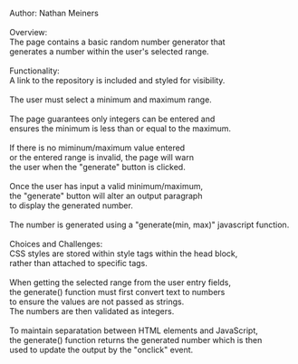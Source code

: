 Author: Nathan Meiners<br/>
<br/>
Overview:<br/>
	The page contains a basic random number generator that<br/>
	generates a number within the user's selected range.<br/>
   <br/>
Functionality:<br/>
	A link to the repository is included and styled for visibility.<br/>
   <br/>
   The user must select a minimum and maximum range.<br/>
   <br/>
   The page guarantees only integers can be entered and <br/>
   ensures the minimum is less than or equal to the maximum.<br/>
<br/>
   If there is no miminum/maximum value entered <br/>
   or the entered range is invalid, the page will warn<br/>
   the user when the "generate" button is clicked.<br/>
<br/>
   Once the user has input a valid minimum/maximum,<br/>
   the "generate" button will alter an output paragraph<br/>
   to display the generated number.<br/>
<br/>
   The number is generated using a "generate(min, max)" javascript function.<br/>
<br/>
Choices and Challenges:<br/>
   CSS styles are stored within style tags within the head block,<br/>
   rather than attached to specific tags.<br/>
<br/>
   When getting the selected range from the user entry fields,<br/>
   the generate() function must first convert text to numbers <br/>
   to ensure the values are not passed as strings.<br/>
   The numbers are then validated as integers.<br/>
<br/>
   To maintain separatation between HTML elements and JavaScript,<br/>
   the generate() function returns the generated number which is then<br/>
   used to update the output by the "onclick" event.<br/>
   
